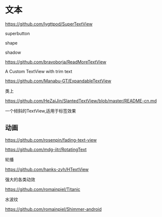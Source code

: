 # 文本

https://github.com/lygttpod/SuperTextView

superbutton 

shape

shadow

https://github.com/bravoborja/ReadMoreTextView

A Custom TextView with trim text

https://github.com/Manabu-GT/ExpandableTextView

类上

https://github.com/HeZaiJin/SlantedTextView/blob/master/README-cn.md

一个倾斜的TextView,适用于标签效果

## 动画

https://github.com/rosenpin/fading-text-view

https://github.com/mdg-iitr/RotatingText

轮播

https://github.com/hanks-zyh/HTextView

强大的各类动效

https://github.com/romainpiel/Titanic

水波纹

https://github.com/romainpiel/Shimmer-android
